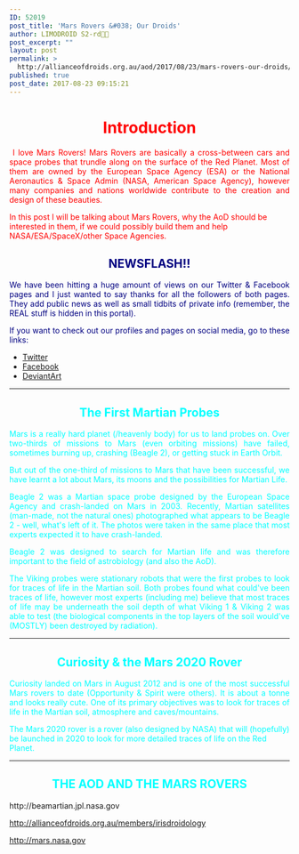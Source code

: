 ```yaml
---
ID: 52019
post_title: 'Mars Rovers &#038; Our Droids'
author: LIMODROID S2-rd🔭🔬
post_excerpt: ""
layout: post
permalink: >
  http://allianceofdroids.org.au/aod/2017/08/23/mars-rovers-our-droids/
published: true
post_date: 2017-08-23 09:15:21
---
```

<h1 style="text-align: center;"><span style="color: #ff0000;">Introduction</span></h1>
<p style="text-align: justify;"> <span style="color: #ff0000;">I love Mars Rovers! Mars Rovers are basically a cross-between cars and space probes that trundle along on the surface of the Red Planet. Most of them are owned by the European Space Agency (ESA) or the National Aeronautics &amp; Space Admin (NASA, American Space Agency), however many companies and nations worldwide contribute to the creation and design of these beauties.</span></p>
<span style="color: #ff0000;">In this post I will be talking about Mars Rovers, why the AoD should be interested in them, if we could possibly build them and help NASA/ESA/SpaceX/other Space Agencies.</span>
<h2 style="text-align: center;"><span style="color: #000080;">NEWSFLASH!!</span></h2>
<p style="text-align: justify;"><span style="color: #000080;">We have been hitting a huge amount of views on our Twitter &amp; Facebook pages and I just wanted to say thanks for all the followers of both pages. They add public news as well as small tidbits of private info (remember, the REAL stuff is hidden in this portal).</span></p>
<p style="text-align: justify;"><span style="color: #000080;">If you want to check out our profiles and pages on social media, go to these links:</span></p>

<ul>
	<li><a href="http://twitter.com/Droidology_AoD" target="_blank" rel="noopener">Twitter</a></li>
	<li><a href="http://fb.me/Droidology" target="_blank" rel="noopener">Facebook</a></li>
	<li><a href="http://droidology.deviantart.com" target="_blank" rel="noopener">DeviantArt</a></li>
</ul>

<hr />

<h2 style="text-align: center;"><span style="color: #00ffff;">The First Martian Probes</span></h2>
<p style="text-align: justify;"><span style="color: #00ffff;">Mars is a really hard planet (/heavenly body) for us to land probes on. Over two-thirds of missions to Mars (even orbiting missions) have failed, sometimes burning up, crashing (Beagle 2), or getting stuck in Earth Orbit.</span></p>
<p style="text-align: justify;"><span style="color: #00ffff;">But out of the one-third of missions to Mars that have been successful, we have learnt a lot about Mars, its moons and the possibilities for Martian Life.</span></p>
<p style="text-align: justify;"><span style="color: #00ffff;">Beagle 2 was a Martian space probe designed by the European Space Agency and crash-landed on Mars in 2003. Recently, Martian satellites (man-made, not the natural ones) photographed what appears to be Beagle 2 - well, what's left of it. The photos were taken in the same place that most experts expected it to have crash-landed.</span></p>
<p style="text-align: justify;"><span style="color: #00ffff;">Beagle 2 was designed to search for Martian life and was therefore important to the field of astrobiology (and also the AoD).</span></p>
<p style="text-align: justify;"><span style="color: #00ffff;">The Viking probes were stationary robots that were the first probes to look for traces of life in the Martian soil. Both probes found what could've been traces of life, however most experts (including me) believe that most traces of life may be underneath the soil depth of what Viking 1 &amp; Viking 2 was able to test (the biological components in the top layers of the soil would've (MOSTLY) been destroyed by radiation).</span></p>


<hr />

<h2 style="text-align: center;"><span style="color: #00ffff;">Curiosity &amp; the Mars 2020 Rover</span></h2>
<p style="text-align: justify;"><span style="color: #00ffff;">Curiosity landed on Mars in August 2012 and is one of the most successful Mars rovers to date (Opportunity &amp; Spirit were others). It is about a tonne and looks really cute. One of its primary objectives was to look for traces of life in the Martian soil, atmosphere and caves/mountains.</span></p>
<span style="color: #00ffff;">The Mars 2020 rover is a rover (also designed by NASA) that will (hopefully) be launched in 2020 to look for more detailed traces of life on the Red Planet.</span>

<hr />

<h2 style="text-align: center;"><span style="color: #00ffff;">THE AOD AND THE MARS ROVERS</span></h2>
http://beamartian.jpl.nasa.gov

http://allianceofdroids.org.au/members/irisdroidology

http://mars.nasa.gov